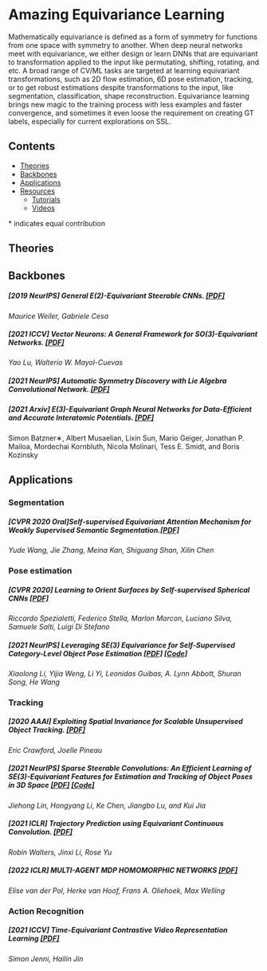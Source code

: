 # Amazing Equivariance Learning

 Mathematically equivariance is defined as a form of symmetry for functions from one space with symmetry to another. When deep neural networks meet with equivariance, we either design or learn DNNs that are equivariant to transformation applied to the input like permutating, shifting, rotating, and etc. A broad range of CV/ML tasks are targeted at learning equivariant transformations, such as 2D flow estimation, 6D pose estimation, tracking, or to get robust estimations despite transformations to the input, like segmentation, classification, shape reconstruction. Equivariance learning brings new magic to the training process with less examples and faster convergence, and sometimes it even loose the requirement on creating GT labels, especially for current explorations on SSL.
## Contents
 - [Theories](#Theories)
 - [Backbones](#Backbones)
 - [Applications](#Applications)
 - [Resources](#Resources)
   - [Tutorials](#resources--tutorials)
   - [Videos](#resources-videos)

\* indicates equal contribution
## Theories
<!-- ##### \[2021 ICCV\](https://arxiv.org/abs/2109.14744) The Object at Hand: Automated Editing for Mixed Reality Video Guidance from Hand-Object Interactions. [\[PDF\]](https://arxiv.org/pdf/2109.14744)
_Yao Lu, Walterio W. Mayol-Cuevas_ -->

## Backbones
##### \[2019 NeurIPS\] General E(2)-Equivariant Steerable CNNs. [\[PDF\]](https://arxiv.org/pdf/1911.08251.pdf)
_Maurice Weiler, Gabriele Cesa_

##### \[2021 ICCV\] Vector Neurons: A General Framework for SO(3)-Equivariant Networks. [\[PDF\]](https://arxiv.org/pdf/2109.14744)
_Yao Lu, Walterio W. Mayol-Cuevas_

##### \[2021 NeurIPS\] Automatic Symmetry Discovery with Lie Algebra Convolutional Network. [[PDF]](https://openreview.net/pdf?id=NPOWF_ZLfC5)

##### \[2021 Arxiv\] E(3)-Equivariant Graph Neural Networks for Data-Efficient and Accurate Interatomic Potentials. [\[PDF\]](https://arxiv.org/pdf/2101.03164v3.pdf)
Simon Batzner∗, Albert Musaelian, Lixin Sun, Mario Geiger,  Jonathan P. Mailoa, Mordechai Kornbluth, Nicola Molinari, Tess E. Smidt, and Boris Kozinsky


## Applications
### Segmentation
##### \[CVPR 2020 Oral\]Self-supervised Equivariant Attention Mechanism for Weakly Supervised Semantic Segmentation.[\[PDF\]](https://arxiv.org/pdf/2004.04581.pdf)
_Yude Wang, Jie Zhang, Meina Kan, Shiguang Shan, Xilin Chen_

### Pose estimation
##### \[CVPR 2020\] Learning to Orient Surfaces by Self-supervised Spherical CNNs [\[PDF\]](https://arxiv.org/pdf/2011.03298.pdf)
_Riccardo Spezialetti, Federico Stella, Marlon Marcon, Luciano Silva, Samuele Salti, Luigi Di Stefano_

##### \[2021 NeurIPS\] Leveraging SE(3) Equivariance for Self-Supervised Category-Level Object Pose Estimation [\[PDF\]](http://arxiv.org/abs/2111.00190) [\[Code\]](https://github.com/dragonlong/equi-pose)
_Xiaolong Li, Yijia Weng, Li Yi, Leonidas Guibas, A. Lynn Abbott, Shuran Song, He Wang_

### Tracking
##### \[2020 AAAI\] Exploiting Spatial Invariance for Scalable Unsupervised Object Tracking. [\[PDF\]](https://arxiv.org/pdf/2109.14744)
_Eric Crawford, Joelle Pineau_

##### \[2021 NeurIPS\] Sparse Steerable Convolutions: An Efficient Learning of SE(3)-Equivariant Features for Estimation and Tracking of Object Poses in 3D Space [\[PDF\]](https://papers.nips.cc/paper/2021/file/8c1b6fa97c4288a4514365198566c6fa-Paper.pdf) [\[Code\]](https://github.com/Gorilla-Lab-SCUT/SS-Conv)
_Jiehong Lin, Hongyang Li, Ke Chen, Jiangbo Lu, and Kui Jia_

##### \[2021 ICLR\] Trajectory Prediction using Equivariant Continuous Convolution. [[PDF]](https://arxiv.org/pdf/2010.11344.pdf)
_Robin Walters, Jinxi Li, Rose Yu_

##### \[2022 ICLR\] MULTI-AGENT MDP HOMOMORPHIC NETWORKS [\[PDF\]](https://arxiv.org/pdf/2110.04495.pdf)
_Elise van der Pol, Herke van Hoof, Frans A. Oliehoek, Max Welling_

### Action Recognition

##### \[2021 ICCV\] Time-Equivariant Contrastive Video Representation Learning [[PDF]](https://arxiv.org/pdf/2112.03624.pdf)
_Simon Jenni, Hailin Jin_
